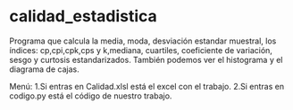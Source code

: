 # calidad_estadistica
Programa que calcula la media, moda, desviación estandar muestral, los índices: cp,cpi,cpk,cps y k,mediana, cuartiles, coeficiente de variación, sesgo y curtosis estandarizados.
También podemos ver   el histograma y el  diagrama de cajas.

Menú:
1.Si entras en Calidad.xlsl está el excel con el trabajo.
2.Si entras en codigo.py está el código de nuestro trabajo.
